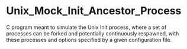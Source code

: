 # Unix_Mock_Init_Ancestor_Process
C program meant to simulate the Unix Init process, where a set of processes can be forked and potentially continuously respawned, with these processes and options specified by a given configuration file.
